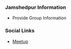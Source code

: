 ### Jamshedpur Information
* Provide Group Information

### Social Links
* [Meetup](https://www.meetup.com/owasp-jamshedpur-chapter/)


